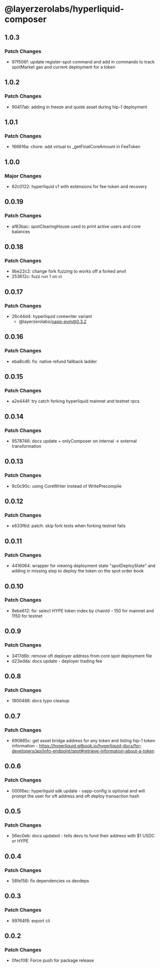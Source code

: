# @layerzerolabs/hyperliquid-composer

## 1.0.3

### Patch Changes

- 97f506f: update register-spot command and add in commands to track spotMarket gas and current deployment for a token

## 1.0.2

### Patch Changes

- 90417ab: adding in freeze and quote asset during hip-1 deployment

## 1.0.1

### Patch Changes

- 166816a: chore: add virtual to \_getFinalCoreAmount in FeeToken

## 1.0.0

### Major Changes

- 62c0122: hyperliquid v1 with extensions for fee-token and recovery

## 0.0.19

### Patch Changes

- af83bac: spotClearingHouse used to print active users and core balances

## 0.0.18

### Patch Changes

- 9be22c2: change fork fuzzing to works off a forked anvil
- 253612c: fuzz run 1 on ci

## 0.0.17

### Patch Changes

- 26c44d4: hyperliquid corewriter variant
  - @layerzerolabs/oapp-evm@0.3.2

## 0.0.16

### Patch Changes

- eba8cd6: fix: native refund fallback ladder

## 0.0.15

### Patch Changes

- a2e444f: try catch forking hyperliquid mainnet and testnet rpcs

## 0.0.14

### Patch Changes

- 9578746: docs update + onlyComposer on internal -> external transformation

## 0.0.13

### Patch Changes

- 9c0c90c: using CoreWriter instead of WritePrecompile

## 0.0.12

### Patch Changes

- e633f6d: patch: skip fork tests when forking testnet fails

## 0.0.11

### Patch Changes

- 4416064: wrapper for viewing deployment state "spotDeployState" and adding in missing step to deploy the token on the spot order book

## 0.0.10

### Patch Changes

- 8ebe612: fix: select HYPE token index by chainId - 150 for mainnet and 1150 for testnet

## 0.0.9

### Patch Changes

- 3417d6b: remove oft deployer address from core spot deployment file
- d23edda: docs update - deployer trading fee

## 0.0.8

### Patch Changes

- 1900486: docs typo cleanup

## 0.0.7

### Patch Changes

- 690885c: get asset bridge address for any token and listing hip-1 token information - https://hyperliquid.gitbook.io/hyperliquid-docs/for-developers/api/info-endpoint/spot#retrieve-information-about-a-token

## 0.0.6

### Patch Changes

- 000f6ec: hyperliquid sdk update - oapp-config is optional and will prompt the user for oft address and oft deploy transaction hash

## 0.0.5

### Patch Changes

- 56ec0eb: docs updated - tells devs to fund their address with $1 USDC or HYPE

## 0.0.4

### Patch Changes

- 58fe156: fix dependencies vs devdeps

## 0.0.3

### Patch Changes

- 99764f8: export cli

## 0.0.2

### Patch Changes

- 0fecf08: Force push for package release
